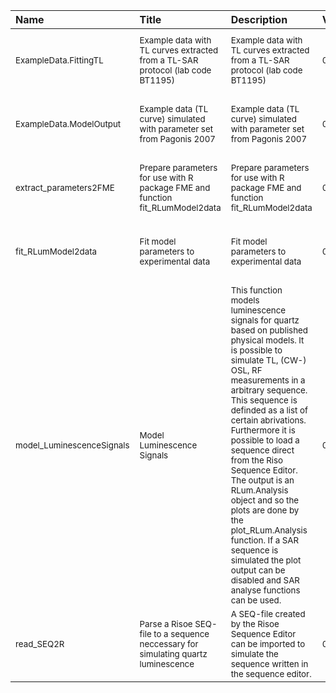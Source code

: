

| Name                                 | Title                                                                                         | Description                                                                                                                                                                                                                                                                                                                                                                                                                                                                                                                                           | Version          | m.Date                | m.Time              | Author                                                                                                                                                | Citation      |
|:-------------------------------------|:----------------------------------------------------------------------------------------------|:------------------------------------------------------------------------------------------------------------------------------------------------------------------------------------------------------------------------------------------------------------------------------------------------------------------------------------------------------------------------------------------------------------------------------------------------------------------------------------------------------------------------------------------------------|:-----------------|:----------------------|:--------------------|:------------------------------------------------------------------------------------------------------------------------------------------------------|:--------------|
| <sub>ExampleData.FittingTL</sub>     | <sub>Example data with TL curves extracted from a TL-SAR protocol (lab code BT1195)</sub>     | <sub>Example data with TL curves extracted from a TL-SAR protocol (lab code BT1195)</sub>                                                                                                                                                                                                                                                                                                                                                                                                                                                             | <sub>0.1.0</sub> | <sub>NA</sub>         | <sub>NA</sub>       | <sub>Johannes Friedrich, University of Bayreuth (Germany)<br /></sub>                                                                                 | <sub>NA</sub> |
| <sub>ExampleData.ModelOutput</sub>   | <sub>Example data (TL curve) simulated with parameter set from Pagonis 2007</sub>             | <sub>Example data (TL curve) simulated with parameter set from Pagonis 2007</sub>                                                                                                                                                                                                                                                                                                                                                                                                                                                                     | <sub>0.1.1</sub> | <sub>NA</sub>         | <sub>NA</sub>       | <sub>Johannes Friedrich, University of Bayreuth (Germany)<br /></sub>                                                                                 | <sub>NA</sub> |
| <sub>extract_parameters2FME</sub>    | <sub>Prepare parameters for use with R package FME and function  fit_RLumModel2data</sub>     | <sub>Prepare parameters for use with R package FME and function  fit_RLumModel2data</sub>                                                                                                                                                                                                                                                                                                                                                                                                                                                             | <sub>0.1.1</sub> | <sub>2018-05-16</sub> | <sub>11:16:04</sub> | <sub>Johannes Friedrich, University of Bayreuth (Germany),<br /></sub>                                                                                | <sub>NA</sub> |
| <sub>fit_RLumModel2data</sub>        | <sub>Fit model parameters to experimental data</sub>                                          | <sub>Fit model parameters to experimental data</sub>                                                                                                                                                                                                                                                                                                                                                                                                                                                                                                  | <sub>0.1.0</sub> | <sub>2018-05-16</sub> | <sub>11:16:22</sub> | <sub>Johannes Friedrich, University of Bayreuth (Germany)<br /></sub>                                                                                 | <sub>NA</sub> |
| <sub>model_LuminescenceSignals</sub> | <sub>Model Luminescence Signals</sub>                                                         | <sub>This function models luminescence signals for quartz based on published physical models. It is possible to simulate TL, (CW-) OSL, RF measurements in a arbitrary sequence. This sequence is definded as a  list  of certain abrivations. Furthermore it is possible to load a sequence direct from the Riso Sequence Editor. The output is an  RLum.Analysis object and so the plots are done by the  plot_RLum.Analysis  function. If a SAR sequence is simulated the plot output can be disabled and SAR analyse functions can be used.</sub> | <sub>0.1.4</sub> | <sub>2018-05-03</sub> | <sub>16:05:30</sub> | <sub>Johannes Friedrich, University of Bayreuth (Germany),<br /> Sebastian Kreutzer, IRAMAT-CRP2A, Universite Bordeaux Montaigne (France)<br /></sub> | <sub>NA</sub> |
| <sub>read_SEQ2R</sub>                | <sub>Parse a Risoe SEQ-file to a sequence neccessary for simulating quartz luminescence</sub> | <sub>A SEQ-file created by the Risoe Sequence Editor can be imported to simulate the sequence written in the sequence editor.</sub>                                                                                                                                                                                                                                                                                                                                                                                                                   | <sub>0.1.0</sub> | <sub>2017-10-13</sub> | <sub>13:46:59</sub> | <sub>Johannes Friedrich, University of Bayreuth (Germany),<br /></sub>                                                                                | <sub>NA</sub> |

